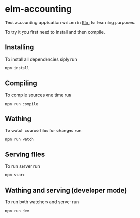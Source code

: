 # elm-accounting

Test accounting application written in [Elm](elm-lang.org) for learning purposes.

To try it you first need to install and then compile.

## Installing

To install all dependencies siply run

```
npm install
```

## Compiling

To compile sources one time run

```
npm run compile
```

## Wathing

To watch source files for changes run

```
npm run watch
```

## Serving files

To run server run

```
npm start
```

## Wathing and serving (developer mode)

To run both watchers and server run

```
npm run dev
```
